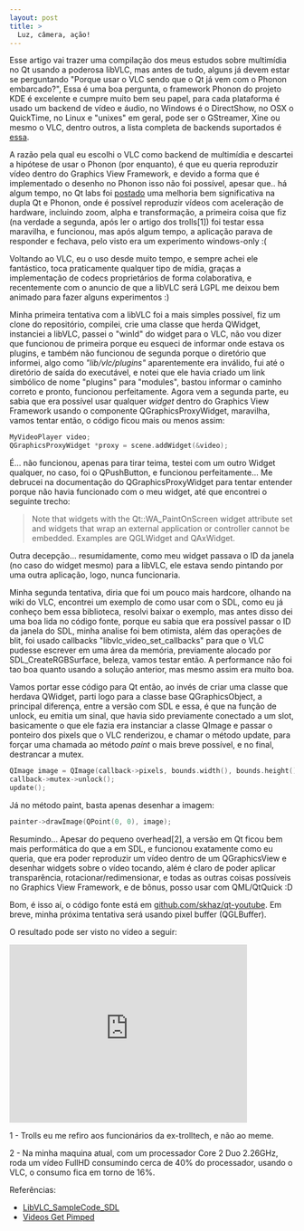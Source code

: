 ```yaml
---
layout: post
title: >
  Luz, câmera, ação!
---
```


Esse artigo vai trazer uma compilação dos meus estudos sobre multimídia no Qt usando a poderosa libVLC, mas antes de tudo, alguns já devem estar se
perguntando "Porque usar o VLC sendo que o Qt já vem com o Phonon embarcado?", Essa é uma boa pergunta, o framework Phonon do projeto KDE é excelente
e cumpre muito bem seu papel, para cada plataforma é usado um backend de vídeo e áudio, no Windows é o DirectShow, no OSX o QuickTime, no Linux e "unixes" em geral, pode ser o GStreamer, Xine ou mesmo o VLC, dentro outros, a lista completa de backends suportados é [essa](https://projects.kde.org/projects/kdesupport/phonon).

A razão pela qual eu escolhi o VLC como backend de multimídia e descartei a hipótese de usar o Phonon (por enquanto), é que eu queria reproduzir vídeo dentro do Graphics View Framework, e devido a forma que é implementado o desenho no Phonon isso não foi possível, apesar que.. há algum tempo, no Qt labs foi [postado](http://labs.qt.nokia.com/2008/11/28/videos-get-pimped/) uma melhoria bem significativa na dupla Qt e Phonon, onde é possível reproduzir vídeos com aceleração de hardware, incluindo zoom, alpha e transformação, a primeira coisa que fiz (na verdade a segunda, após ler o artigo dos trolls[1]) foi testar essa maravilha, e funcionou, mas após algum tempo, a aplicação parava de responder e fechava, pelo visto era um experimento windows-only :(

Voltando ao VLC, eu o uso desde muito tempo, e sempre achei ele fantástico, toca praticamente qualquer tipo de mídia, graças a implementação de codecs proprietários de forma colaborativa, e recentemente com o anuncio de que a libVLC será LGPL me deixou bem animado para fazer alguns experimentos :)

Minha primeira tentativa com a libVLC foi a mais simples possível, fiz um clone do repositório, compilei, crie uma classe que herda QWidget, instanciei a libVLC, passei o "winId" do widget para o VLC, não vou dizer que funcionou de primeira porque eu esqueci de informar onde estava os plugins, e também não funcionou de segunda porque o diretório que informei, algo como _"lib/vlc/plugins"_ aparentemente era inválido, fui até o diretório de saída do executável, e notei que ele havia criado um link simbólico de nome "plugins" para "modules", bastou informar o caminho correto e pronto, funcionou perfeitamente. Agora vem a segunda parte, eu sabia que era possível usar qualquer _widget_ dentro do Graphics View Framework usando o componente QGraphicsProxyWidget, maravilha, vamos tentar então, o código ficou mais ou menos assim:

```cpp
MyVideoPlayer video;
QGraphicsProxyWidget *proxy = scene.addWidget(&video);
```

É... não funcionou, apenas para tirar teima, testei com um outro Widget qualquer, no caso, foi o QPushButton, e funcionou perfeitamente... Me debrucei na documentação do QGraphicsProxyWidget para tentar entender porque não havia funcionado com o meu widget, até que encontrei o seguinte trecho:

> Note that widgets with the Qt::WA_PaintOnScreen widget attribute set and widgets that wrap an external application or controller cannot be embedded. Examples are QGLWidget and QAxWidget.

Outra decepção... resumidamente, como meu widget passava o ID da janela (no caso do widget mesmo) para a libVLC, ele estava
 sendo pintando por uma outra aplicação, logo, nunca funcionaria.

Minha segunda tentativa, diria que foi um pouco mais hardcore, olhando na wiki do VLC, encontrei um exemplo de como usar com o SDL, como eu já conheço bem essa biblioteca, resolvi baixar o exemplo, mas antes disso dei uma boa lida no código fonte, porque eu sabia que era possível passar o ID da janela do SDL, minha analise foi bem otimista, além das operações de blit, foi usado callbacks "libvlc_video_set_callbacks" para que o VLC pudesse escrever em uma área da memória, previamente alocado por SDL_CreateRGBSurface, beleza, vamos testar então. A performance não foi tao boa quanto usando a solução anterior, mas mesmo assim era muito boa.

Vamos portar esse código para Qt então, ao invés de criar uma classe que herdava QWidget, parti logo para a classe base QGraphicsObject, a principal diferença, entre a versão com SDL e essa, é que na função de unlock, eu emitia um sinal, que havia sido previamente conectado a um slot, basicamente o que ele fazia era instanciar a classe QImage e passar o ponteiro dos pixels que o VLC renderizou, e chamar o método update, para forçar uma chamada ao método _paint_ o mais breve possível, e no final, destrancar a mutex.

```cpp
QImage image = QImage(callback->pixels, bounds.width(), bounds.height(), QImage::Format_RGB32);
callback->mutex->unlock();
update();
```

Já no método paint, basta apenas desenhar a imagem:

```cpp
painter->drawImage(QPoint(0, 0), image);
```

Resumindo... Apesar do pequeno overhead[2], a versão em Qt ficou bem mais performática do que a em SDL, e funcionou exatamente como eu queria, que era poder reproduzir um vídeo dentro de um QGraphicsView e desenhar widgets sobre o vídeo tocando, além é claro de poder aplicar transparência, rotacionar/redimensionar, e todas as outras coisas possíveis no Graphics View Framework, e de bônus, posso usar com QML/QtQuick :D

Bom, é isso aí, o código fonte está em [github.com/skhaz/qt-youtube](https://github.com/skhaz/qt-youtube). Em breve, minha próxima tentativa será usando pixel buffer (QGLBuffer).

O resultado pode ser visto no vídeo a seguir:

<iframe width="420" height="315" src="https://www.youtube.com/embed/pYhqVsZ6fN8" frameborder="0" allowfullscreen></iframe>

1 - Trolls eu me refiro aos funcionários da ex-trolltech, e não ao meme.

2 - Na minha maquina atual, com um processador Core 2 Duo 2.26GHz, roda um vídeo FullHD consumindo cerca de 40% do processador, usando o VLC, o consumo fica em torno de 16%.

Referências:

* [LibVLC_SampleCode_SDL](http://wiki.videolan.org/LibVLC_SampleCode_SDL)
* [Videos Get Pimped](http://labs.qt.nokia.com/2008/11/28/videos-get-pimped/)

